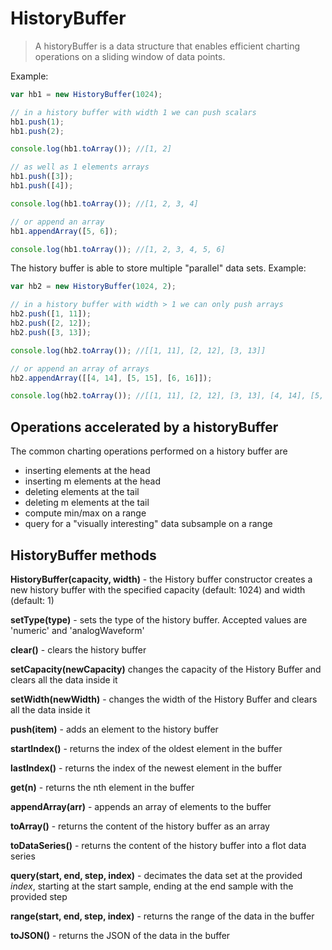 # HistoryBuffer

> A historyBuffer is a data structure that enables efficient charting operations
on a sliding window of data points.

Example:
```javascript
var hb1 = new HistoryBuffer(1024);

// in a history buffer with width 1 we can push scalars
hb1.push(1);
hb1.push(2);

console.log(hb1.toArray()); //[1, 2]

// as well as 1 elements arrays
hb1.push([3]);
hb1.push([4]);

console.log(hb1.toArray()); //[1, 2, 3, 4]

// or append an array
hb1.appendArray([5, 6]);

console.log(hb1.toArray()); //[1, 2, 3, 4, 5, 6]
```

The history buffer is able to store multiple "parallel" data sets. Example:

```javascript
var hb2 = new HistoryBuffer(1024, 2);

// in a history buffer with width > 1 we can only push arrays
hb2.push([1, 11]);
hb2.push([2, 12]);
hb2.push([3, 13]);

console.log(hb2.toArray()); //[[1, 11], [2, 12], [3, 13]]

// or append an array of arrays
hb2.appendArray([[4, 14], [5, 15], [6, 16]]);

console.log(hb2.toArray()); //[[1, 11], [2, 12], [3, 13], [4, 14], [5, 15], [6, 16]]
```

Operations accelerated by a historyBuffer
-----------------------------------------
The common charting operations performed on a history buffer are

* inserting elements at the head
* inserting m elements at the head
* deleting elements at the tail
* deleting m elements at the tail
* compute min/max on a range
* query for a "visually interesting" data subsample on a range



## HistoryBuffer methods

**HistoryBuffer(capacity, width)** - the History buffer constructor creates
   a new history buffer with the specified capacity (default: 1024) and width (default: 1)

**setType(type)** - sets the type of the history buffer. Accepted values are 'numeric' and 'analogWaveform' 

**clear()** - clears the history buffer 

**setCapacity(newCapacity)** changes the capacity of the History Buffer and clears all the data inside it 

**setWidth(newWidth)** - changes the width of the History Buffer and clears
   all the data inside it 

**push(item)** - adds an element to the history buffer 

**startIndex()** - returns the index of the oldest element in the buffer

**lastIndex()** - returns the index of the newest element in the buffer

**get(n)** - returns the nth element in the buffer

**appendArray(arr)** - appends an array of elements to the buffer

**toArray()** - returns the content of the history buffer as an array 

**toDataSeries()** - returns the content of the history buffer into a
   flot data series

**query(start, end, step, index)** - decimates the data set at the
   provided *index*, starting at the start sample, ending at the end sample
   with the provided step 

**range(start, end, step, index)** - returns the range of the data in the buffer 

**toJSON()** - returns the JSON of the data in the buffer 
